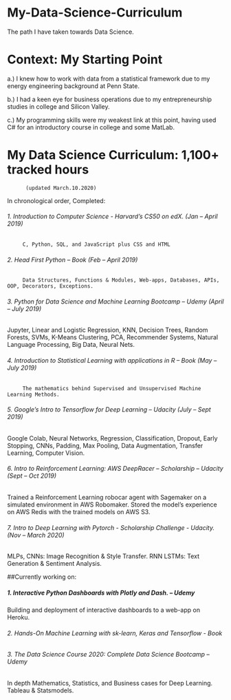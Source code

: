# My-Data-Science-Curriculum
The path I have taken towards Data Science. 

# Context: My Starting Point

a.) I knew how to work with data from a statistical framework due to my energy engineering background at Penn State.

b.) I had a keen eye for business operations due to my entrepreneurship studies in college and Silicon Valley.

c.) My programming skills were my weakest link at this point, having used C# for an introductory course in college and some MatLab.


# My Data Science Curriculum: 1,100+ tracked hours							
          (updated March.10.2020)


In chronological order, Completed: 					
###### 1.	Introduction to Computer Science - Harvard’s CS50 on edX.			          (Jan – April 2019) 
         C, Python, SQL, and JavaScript plus CSS and HTML
###### 2.	Head First Python – Book				                              (Feb – April 2019)
         Data Structures, Functions & Modules, Web-apps, Databases, APIs, OOP, Decorators, Exceptions.
###### 3.	Python for Data Science and Machine Learning Bootcamp – Udemy                             (April – July 2019)
Jupyter, Linear and Logistic Regression, KNN, Decision Trees, Random Forests, SVMs, K-Means Clustering, PCA, Recommender Systems, Natural Language Processing, Big Data, Neural Nets.
###### 4.	Introduction to Statistical Learning with applications in R – Book		          (May – July 2019)
         The mathematics behind Supervised and Unsupervised Machine Learning Methods.
###### 5.	Google’s Intro to Tensorflow for Deep Learning – Udacity			          (July – Sept 2019)
Google Colab, Neural Networks, Regression, Classification, Dropout, Early Stopping, CNNs, Padding, Max Pooling, Data Augmentation, Transfer Learning, Computer Vision. 
###### 6.	Intro to Reinforcement Learning: AWS DeepRacer – Scholarship – Udacity 	          (Sept – Oct 2019)
Trained a Reinforcement Learning robocar agent with Sagemaker on a simulated environment in AWS Robomaker. Stored the model’s experience on AWS Redis with the trained models on AWS S3. 
###### 7.	Intro to Deep Learning with Pytorch - Scholarship Challenge - Udacity. 	          (Nov – March 2020)
MLPs, CNNs: Image Recognition & Style Transfer. RNN LSTMs: Text Generation & Sentiment Analysis.

##Currently working on:
##### 1.	Interactive Python Dashboards with Plotly and Dash. – Udemy
Building and deployment of interactive dashboards to a web-app on Heroku.
###### 2.	Hands-On Machine Learning with sk-learn, Keras and Tensorflow - Book
###### 3.	The Data Science Course 2020: Complete Data Science Bootcamp  – Udemy
In depth Mathematics, Statistics, and Business cases for Deep Learning. Tableau & Statsmodels.
